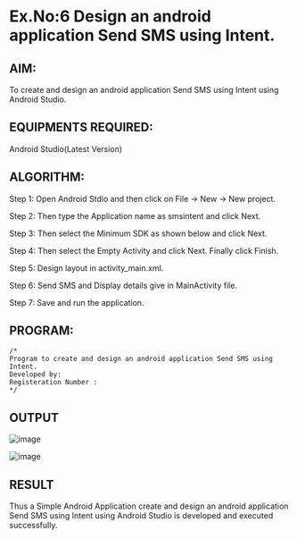 
# Ex.No:6 Design an android application Send SMS using Intent.


## AIM:

To create and design an android application Send SMS using Intent using Android Studio.

## EQUIPMENTS REQUIRED:

Android Studio(Latest Version)

## ALGORITHM:

Step 1: Open Android Stdio and then click on File -> New -> New project.

Step 2: Then type the Application name as smsintent and click Next. 

Step 3: Then select the Minimum SDK as shown below and click Next.

Step 4: Then select the Empty Activity and click Next. Finally click Finish.

Step 5: Design layout in activity_main.xml.

Step 6: Send SMS and Display details give in MainActivity file.

Step 7: Save and run the application.

## PROGRAM:
```
/*
Program to create and design an android application Send SMS using Intent.
Developed by:
Registeration Number :
*/
```


## OUTPUT
![image](https://github.com/suryacse05/Mobile-Application-Development/assets/135616605/ea216ce3-bc0d-4025-bf15-d0acc64e55a8)

![image](https://github.com/suryacse05/Mobile-Application-Development/assets/135616605/0827887d-945c-4b77-9de9-bc22778bd95b)


## RESULT
Thus a Simple Android Application create and design an android application Send SMS using Intent using Android Studio is developed and executed successfully.

